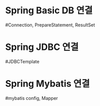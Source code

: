 # Spring Basic DB 연결
#Connection, PrepareStatement, ResultSet 

# Spring JDBC 연결
#JDBCTemplate

# Spring Mybatis 연결
#mybatis config, Mapper

